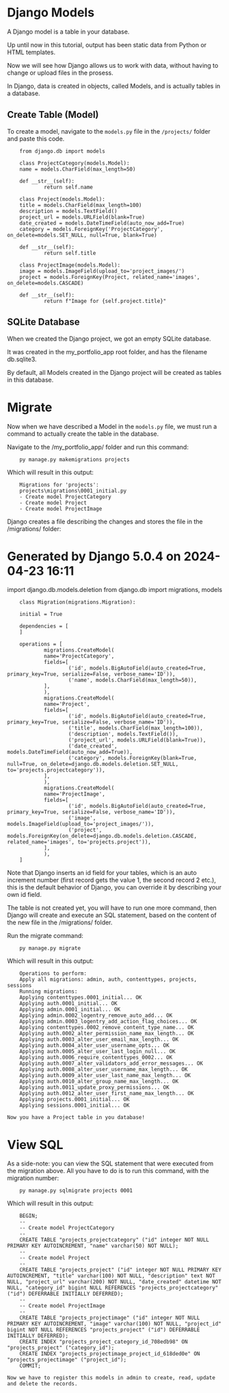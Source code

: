 # Django Models

A Django model is a table in your database.

Up until now in this tutorial, output has been static data from Python or HTML templates.

Now we will see how Django allows us to work with data, without having to change or upload files in the prosess.

In Django, data is created in objects, called Models, and is actually tables in a database.

## Create Table (Model)

To create a model, navigate to the `models.py` file in the `/projects/` folder and paste this code.

        from django.db import models

        class ProjectCategory(models.Model):
        name = models.CharField(max_length=50)
        
        def __str__(self):
                return self.name

        class Project(models.Model):
        title = models.CharField(max_length=100)
        description = models.TextField()
        project_url = models.URLField(blank=True)
        date_created = models.DateTimeField(auto_now_add=True)
        category = models.ForeignKey('ProjectCategory', on_delete=models.SET_NULL, null=True, blank=True)

        def __str__(self):
                return self.title    

        class ProjectImage(models.Model):
        image = models.ImageField(upload_to='project_images/')
        project = models.ForeignKey(Project, related_name='images', on_delete=models.CASCADE)
        
        def __str__(self):
                return f"Image for {self.project.title}"

## SQLite Database

When we created the Django project, we got an empty SQLite database.

It was created in the my_portfolio_app root folder, and has the filename db.sqlite3.

By default, all Models created in the Django project will be created as tables in this database.

# Migrate

Now when we have described a Model in the `models.py` file, we must run a command to actually create the table in the database.

Navigate to the /my_portfolio_app/ folder and run this command:

        py manage.py makemigrations projects

Which will result in this output:

        Migrations for 'projects':
        projects\migrations\0001_initial.py
        - Create model ProjectCategory
        - Create model Project
        - Create model ProjectImage

Django creates a file describing the changes and stores the file in the /migrations/ folder:

# Generated by Django 5.0.4 on 2024-04-23 16:11

import django.db.models.deletion
from django.db import migrations, models


        class Migration(migrations.Migration):

        initial = True

        dependencies = [
        ]

        operations = [
                migrations.CreateModel(
                name='ProjectCategory',
                fields=[
                        ('id', models.BigAutoField(auto_created=True, primary_key=True, serialize=False, verbose_name='ID')),
                        ('name', models.CharField(max_length=50)),
                ],
                ),
                migrations.CreateModel(
                name='Project',
                fields=[
                        ('id', models.BigAutoField(auto_created=True, primary_key=True, serialize=False, verbose_name='ID')),
                        ('title', models.CharField(max_length=100)),
                        ('description', models.TextField()),
                        ('project_url', models.URLField(blank=True)),
                        ('date_created', models.DateTimeField(auto_now_add=True)),
                        ('category', models.ForeignKey(blank=True, null=True, on_delete=django.db.models.deletion.SET_NULL, to='projects.projectcategory')),
                ],
                ),
                migrations.CreateModel(
                name='ProjectImage',
                fields=[
                        ('id', models.BigAutoField(auto_created=True, primary_key=True, serialize=False, verbose_name='ID')),
                        ('image', models.ImageField(upload_to='project_images/')),
                        ('project', models.ForeignKey(on_delete=django.db.models.deletion.CASCADE, related_name='images', to='projects.project')),
                ],
                ),
        ]

       
Note that Django inserts an id field for your tables, which is an auto increment number (first record gets the value 1, the second record 2 etc.), this is the default behavior of Django, you can override it by describing your own id field.

The table is not created yet, you will have to run one more command, then Django will create and execute an SQL statement, based on the content of the new file in the /migrations/ folder.

Run the migrate command:

        py manage.py migrate

Which will result in this output:

        Operations to perform:
        Apply all migrations: admin, auth, contenttypes, projects, sessions
        Running migrations:
        Applying contenttypes.0001_initial... OK
        Applying auth.0001_initial... OK
        Applying admin.0001_initial... OK
        Applying admin.0002_logentry_remove_auto_add... OK
        Applying admin.0003_logentry_add_action_flag_choices... OK
        Applying contenttypes.0002_remove_content_type_name... OK
        Applying auth.0002_alter_permission_name_max_length... OK
        Applying auth.0003_alter_user_email_max_length... OK
        Applying auth.0004_alter_user_username_opts... OK
        Applying auth.0005_alter_user_last_login_null... OK
        Applying auth.0006_require_contenttypes_0002... OK
        Applying auth.0007_alter_validators_add_error_messages... OK
        Applying auth.0008_alter_user_username_max_length... OK
        Applying auth.0009_alter_user_last_name_max_length... OK
        Applying auth.0010_alter_group_name_max_length... OK
        Applying auth.0011_update_proxy_permissions... OK
        Applying auth.0012_alter_user_first_name_max_length... OK
        Applying projects.0001_initial... OK
        Applying sessions.0001_initial... OK

`Now you have a Project table in you database!`    

# View SQL

As a side-note: you can view the SQL statement that were executed from the migration above. All you have to do is to run this command, with the migration number:

        py manage.py sqlmigrate projects 0001

Which will result in this output:

        BEGIN;
        --
        -- Create model ProjectCategory
        --
        CREATE TABLE "projects_projectcategory" ("id" integer NOT NULL PRIMARY KEY AUTOINCREMENT, "name" varchar(50) NOT NULL);
        --
        -- Create model Project
        --
        CREATE TABLE "projects_project" ("id" integer NOT NULL PRIMARY KEY AUTOINCREMENT, "title" varchar(100) NOT NULL, "description" text NOT NULL, "project_url" varchar(200) NOT NULL, "date_created" datetime NOT NULL, "category_id" bigint NULL REFERENCES "projects_projectcategory" ("id") DEFERRABLE INITIALLY DEFERRED);
        --
        -- Create model ProjectImage
        --
        CREATE TABLE "projects_projectimage" ("id" integer NOT NULL PRIMARY KEY AUTOINCREMENT, "image" varchar(100) NOT NULL, "project_id" bigint NOT NULL REFERENCES "projects_project" ("id") DEFERRABLE INITIALLY DEFERRED);
        CREATE INDEX "projects_project_category_id_708edb98" ON "projects_project" ("category_id");
        CREATE INDEX "projects_projectimage_project_id_618ded0e" ON "projects_projectimage" ("project_id");
        COMMIT;

`Now we have to register this models in admin to create, read, update and delete the records.`